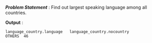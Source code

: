 ***Problem Statement*** : Find out largest speaking language among all countries.


**Output** :
```
language_country.language	language_country.nocountry
OTHERS	46
```

